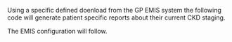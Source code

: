 Using a specific defined doenload from the GP EMIS system the following code will generate patient specific reports about their current CKD staging.

The EMIS configuration will follow. 
